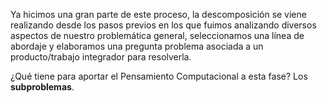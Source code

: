 Ya hicimos una gran parte de este proceso, la descomposición se viene realizando desde los pasos previos en los que fuimos analizando diversos aspectos de nuestro problemática general, seleccionamos una línea de abordaje y elaboramos una pregunta problema asociada a un producto/trabajo integrador para resolverla.

¿Qué tiene para aportar el Pensamiento Computacional a esta fase? Los **subproblemas**.
